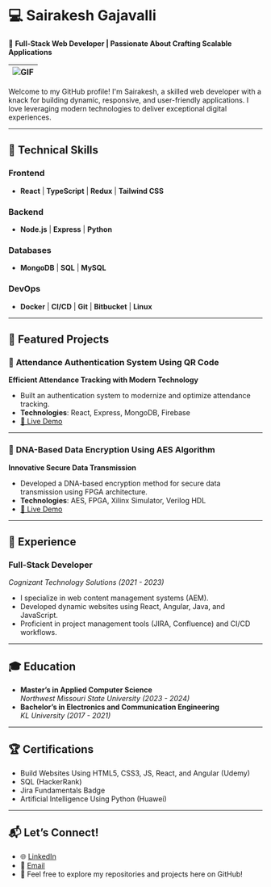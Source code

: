 # 💻 Sairakesh Gajavalli  
🌟 **Full-Stack Web Developer | Passionate About Crafting Scalable Applications**  

| ![GIF](https://media.giphy.com/media/836HiJc7pgzy8iNXCn/giphy.gif) |  
| :--- |  
Welcome to my GitHub profile! I'm Sairakesh, a skilled web developer with a knack for building dynamic, responsive, and user-friendly applications. I love leveraging modern technologies to deliver exceptional digital experiences.  

---

## 🚀 **Technical Skills**
### Frontend  
- **React** | **TypeScript** | **Redux** | **Tailwind CSS**

### Backend  
- **Node.js** | **Express** | **Python**

### Databases  
- **MongoDB** | **SQL** | **MySQL**

### DevOps  
- **Docker** | **CI/CD** | **Git** | **Bitbucket** | **Linux**

---

## 📂 **Featured Projects**  
### 🔹 **Attendance Authentication System Using QR Code**  
**Efficient Attendance Tracking with Modern Technology**  
- Built an authentication system to modernize and optimize attendance tracking.  
- **Technologies**: React, Express, MongoDB, Firebase  
- [🔗 Live Demo](https://course-dashboard-jglh.onrender.com/)  

---

### 🔹 **DNA-Based Data Encryption Using AES Algorithm**  
**Innovative Secure Data Transmission**  
- Developed a DNA-based encryption method for secure data transmission using FPGA architecture.  
- **Technologies**: AES, FPGA, Xilinx Simulator, Verilog HDL  
- [🔗 Live Demo](https://ieeexplore.ieee.org/document/9725476)  


---

## 🏢 **Experience**  
### **Full-Stack Developer**  
*Cognizant Technology Solutions (2021 - 2023)*  
- I specialize in web content management systems (AEM).  
- Developed dynamic websites using React, Angular, Java, and JavaScript.  
- Proficient in project management tools (JIRA, Confluence) and CI/CD workflows.  

---

## 🎓 **Education**  
- **Master’s in Applied Computer Science**  
  *Northwest Missouri State University (2023 - 2024)*  
- **Bachelor’s in Electronics and Communication Engineering**  
  *KL University (2017 - 2021)*  

---

## 🏆 **Certifications**  
- Build Websites Using HTML5, CSS3, JS, React, and Angular (Udemy)  
- SQL (HackerRank)  
- Jira Fundamentals Badge  
- Artificial Intelligence Using Python (Huawei)  

---

## 📬 **Let’s Connect!**  
- 🌐 [LinkedIn](https://www.linkedin.com/in/sairakesh-gajavalli)  
- 📧 [Email](mailto:convey2sairakesh@gmail.com)  
- 🌟 Feel free to explore my repositories and projects here on GitHub!
